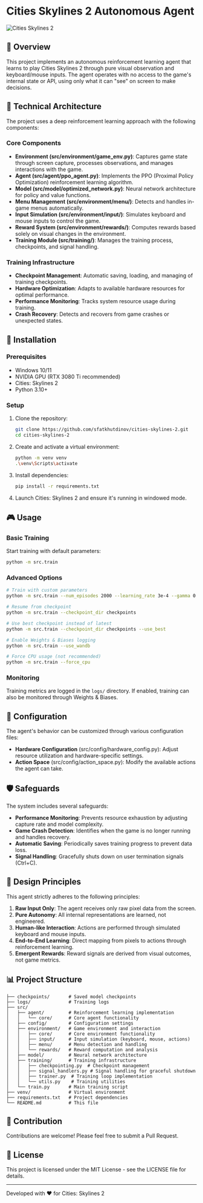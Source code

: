 # Cities Skylines 2 Autonomous Agent

![Cities Skylines 2](https://image.api.playstation.com/vulcan/ap/rnd/202306/0816/3214e62bc2f655c5417a0a3dcaafdbc62d9447ebb58919b7.jpg)

## 🌆 Overview

This project implements an autonomous reinforcement learning agent that learns to play Cities Skylines 2 through pure visual observation and keyboard/mouse inputs. The agent operates with no access to the game's internal state or API, using only what it can "see" on screen to make decisions.

## 🧠 Technical Architecture

The project uses a deep reinforcement learning approach with the following components:

### Core Components

- **Environment (src/environment/game_env.py)**: Captures game state through screen capture, processes observations, and manages interactions with the game.
- **Agent (src/agent/ppo_agent.py)**: Implements the PPO (Proximal Policy Optimization) reinforcement learning algorithm.
- **Model (src/model/optimized_network.py)**: Neural network architecture for policy and value functions.
- **Menu Management (src/environment/menu/)**: Detects and handles in-game menus automatically.
- **Input Simulation (src/environment/input/)**: Simulates keyboard and mouse inputs to control the game.
- **Reward System (src/environment/rewards/)**: Computes rewards based solely on visual changes in the environment.
- **Training Module (src/training/)**: Manages the training process, checkpoints, and signal handling.

### Training Infrastructure

- **Checkpoint Management**: Automatic saving, loading, and managing of training checkpoints.
- **Hardware Optimization**: Adapts to available hardware resources for optimal performance.
- **Performance Monitoring**: Tracks system resource usage during training.
- **Crash Recovery**: Detects and recovers from game crashes or unexpected states.

## 🚀 Installation

### Prerequisites

- Windows 10/11
- NVIDIA GPU (RTX 3080 Ti recommended)
- Cities: Skylines 2
- Python 3.10+

### Setup

1. Clone the repository:
   ```bash
   git clone https://github.com/sfatkhutdinov/cities-skylines-2.git
   cd cities-skylines-2
   ```

2. Create and activate a virtual environment:
   ```bash
   python -m venv venv
   .\venv\Scripts\activate
   ```

3. Install dependencies:
   ```bash
   pip install -r requirements.txt
   ```

4. Launch Cities: Skylines 2 and ensure it's running in windowed mode.

## 🎮 Usage

### Basic Training

Start training with default parameters:

```bash
python -m src.train
```

### Advanced Options

```bash
# Train with custom parameters
python -m src.train --num_episodes 2000 --learning_rate 3e-4 --gamma 0.995

# Resume from checkpoint
python -m src.train --checkpoint_dir checkpoints

# Use best checkpoint instead of latest
python -m src.train --checkpoint_dir checkpoints --use_best

# Enable Weights & Biases logging
python -m src.train --use_wandb

# Force CPU usage (not recommended)
python -m src.train --force_cpu
```

### Monitoring

Training metrics are logged in the `logs/` directory. If enabled, training can also be monitored through Weights & Biases.

## 🔧 Configuration

The agent's behavior can be customized through various configuration files:

- **Hardware Configuration** (src/config/hardware_config.py): Adjust resource utilization and hardware-specific settings.
- **Action Space** (src/config/action_space.py): Modify the available actions the agent can take.

## 🛡️ Safeguards

The system includes several safeguards:

- **Performance Monitoring**: Prevents resource exhaustion by adjusting capture rate and model complexity.
- **Game Crash Detection**: Identifies when the game is no longer running and handles recovery.
- **Automatic Saving**: Periodically saves training progress to prevent data loss.
- **Signal Handling**: Gracefully shuts down on user termination signals (Ctrl+C).

## 🧪 Design Principles

This agent strictly adheres to the following principles:

1. **Raw Input Only**: The agent receives only raw pixel data from the screen.
2. **Pure Autonomy**: All internal representations are learned, not engineered.
3. **Human-like Interaction**: Actions are performed through simulated keyboard and mouse inputs.
4. **End-to-End Learning**: Direct mapping from pixels to actions through reinforcement learning.
5. **Emergent Rewards**: Reward signals are derived from visual outcomes, not game metrics.

## 📊 Project Structure

```
├── checkpoints/       # Saved model checkpoints
├── logs/              # Training logs
├── src/
│   ├── agent/         # Reinforcement learning implementation
│   │   └── core/      # Core agent functionality
│   ├── config/        # Configuration settings
│   ├── environment/   # Game environment and interaction
│   │   ├── core/      # Core environment functionality
│   │   ├── input/     # Input simulation (keyboard, mouse, actions)
│   │   ├── menu/      # Menu detection and handling
│   │   └── rewards/   # Reward computation and analysis
│   ├── model/         # Neural network architecture
│   ├── training/      # Training infrastructure
│   │   ├── checkpointing.py  # Checkpoint management
│   │   ├── signal_handlers.py # Signal handling for graceful shutdown
│   │   ├── trainer.py  # Training loop implementation
│   │   └── utils.py    # Training utilities
│   └── train.py       # Main training script
├── venv/              # Virtual environment
├── requirements.txt   # Project dependencies
└── README.md          # This file
```

## 🔄 Contribution

Contributions are welcome! Please feel free to submit a Pull Request.

## 📜 License

This project is licensed under the MIT License - see the LICENSE file for details.

---

Developed with ❤️ for Cities: Skylines 2 